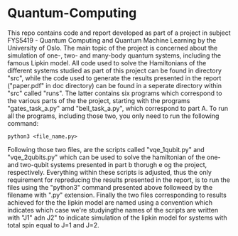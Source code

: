 # Quantum-Computing
This repo contains code and report developed as part of a project in subject FYS5419 - Quantum Computing and Quantum Machine Learning by the University of Oslo. The main topic of the 
project is concerned about the simulation of one-, two- and many-body quantum systems, including the famous Lipkin model. All code used to solve the Hamiltonians of the different systems 
studied as part of this project can be found in directory "src", while the code used to generate the results presented in the report ("paper.pdf" in doc directory) can be found in a seperate 
directory within "src" called "runs". The latter contains six programs which correspond to the various parts of the the project, starting with the programs "gates_task_a.py" amd "bell_task_a.py", 
which correspond to part A. To run all the programs, including those two, you only need to run the following command: 

```
python3 <file_name.py>
```

Following those two files, are the scripts called "vqe_1qubit.py" and "vqe_2qubits.py" which can be used to solve the hamiltonian of the one- and two-qubit systems presented in part b thorugh e og the project, respectively. Everything within these scripts is adjusted, thus the only requirement for repreducing the results presented in the report, is to run the files using the "python3" command presented above followeed by the filename with ".py" extension. Finally the two files corresponding to results achieved for the the lipkin model are named using a convention which indicates which case we're studyingthe names of the scripts are written with "J1" adn J2" to indicate simulation of the lipkin model for systems with total spin equal to J=1 and J=2. 
